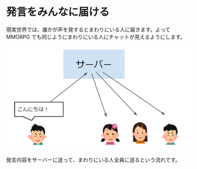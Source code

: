 # 発言をみんなに届ける

現実世界では、誰かが声を発するとまわりにいる人に届きます。よって MMORPG でも同じようにまわりにいる人にチャットが見えるようにします。

![](../.gitbook/assets/image.png)

発言内容をサーバーに送って、まわりにいる人全員に送るという流れです。





